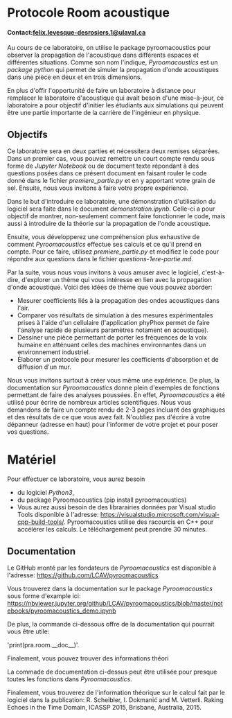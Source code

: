 # Protocole Room acoustique

#### Contact:felix.levesque-desrosiers.1@ulaval.ca

Au cours de ce laboratoire, on utilise le package pyroomacoustics pour observer la propagation de l'acoustique dans différents espaces et différentes situations. Comme son nom l'indique, _Pyroomacoustics_ est un _package_ _python_ qui permet de simuler la propagation d'onde acoustiques dans une pièce en deux et en trois dimensions.

En plus d'offir l'opportunité de faire un laboratoire à distance pour remplacer le laboratoire d'acoustique qui avait besoin d'une mise-à-jour, ce laboratoire a pour objectif d'initier les étudiants aux simulations qui peuvent être une partie importante de la carrière de l'ingénieur en physique.

## Objectifs

Ce laboratoire sera en deux parties et nécessitera deux remises séparées. Dans un premier cas, vous pouvez remettre un court compte rendu sous forme de _Jupyter Notebook_ ou de document texte répondant à des questions posées dans ce présent document en faisant rouler le code donné dans le fichier _premiere_partie.py_ et en y apportant votre grain de sel. Ensuite, nous vous invitons à faire votre propre expérience.

Dans le but d'introduire ce laboratoire, une démonstration d'utilisation du logiciel sera faite dans le document _demonstration.ipynb_. Celle-ci a pour objectif de montrer, non-seulement comment faire fonctionner le code, mais aussi à introduire de la théorie sur la propagation de l'onde acoustique.

Ensuite, vous développerez une compréhension plus exhaustive de comment _Pyroomacoustics_ effectue ses calculs et ce qu'il prend en compte. Pour ce faire, utilisez _premiere_partie.py_ et modifiez le code pour répondre aux questions dans le fichier _questions-1ere-partie.md_.

Par la suite, vous nous vous invitons à vous amuser avec le logiciel, c'est-à-dire, d'explorer un thème qui vous intéresse en lien avec la propagation d'onde acoustique. Voici des idées de thème que vous pouvez aborder:

 - Mesurer coefficients liés à la propagation des ondes acoustiques dans l'air.
 - Comparer vos résultats de simulation à des mesures expérimentales prises à l'aide d'un cellulaire (l'application phyPhox permet de faire l'analyse rapide de plusieurs paramètres notament en acoustique).
 - Dessiner une pièce permettant de porter les fréquences de la voix humaine en atténuant celles des machines environnantes dans un environnement industriel.
 - Élaborer un protocole pour mesurer les coefficients d'absorption et de diffusion d'un mur.

Nous vous invitons surtout à créer vous même une expérience. De plus, la documentation sur _Pyroomacoustics_ donne plein d'exemples de fonctions permettant de faire des analyses poussées. En effet, _Pyroomacoustics_ a été utilisé pour écrire de nombreux articles scientifiques. Nous vous demandons de faire un compte rendu de 2-3 pages incluant des graphiques et des résultats de ce que vous avez fait. N'oubliez pas d'écrire à votre dépanneur (adresse en haut) pour l'informer de votre projet et pour poser vos questions.

# Matériel

Pour effectuer ce laboratoire, vous aurez besoin

 - du logiciel _Python3_,
 - du package Pyroomacoustics (pip install pyroomacoustics)
 - Vous aurez aussi besoin de des librarairies données par Visual studio Tools disponible à l'adresse: https://visualstudio.microsoft.com/visual-cpp-build-tools/. Pyroomacoustics utilise des racourcis en C++ pour accélérer les calculs. Le téléchargement peut prendre 30 minutes.
 
## Documentation
Le GitHub monté par les fondateurs de _Pyroomacoustics_ est disponible à l'adresse:
https://github.com/LCAV/pyroomacoustics

Vous trouverez dans la documentation sur le package _Pyroomacoustics_ sous forme d'example ici: https://nbviewer.jupyter.org/github/LCAV/pyroomacoustics/blob/master/notebooks/pyroomacoustics_demo.ipynb

De plus, la commande ci-dessous offre de la documentation qui pourrait vous être utile:
 
'print(pra.room.\_\_doc\_\_)'.

Finalement, vous pouvez trouver des informations théori

La commade de documentation ci-dessus peut être utilisée pour presque toutes les fonctions dans _Pyroomacoustics_.

Finalement, vous trouverez de l'information théorique sur le calcul fait par le logiciel dans la publication:
R. Scheibler, I. Dokmanić and M. Vetterli. Raking Echoes in the Time Domain, ICASSP 2015, Brisbane, Australia, 2015.
